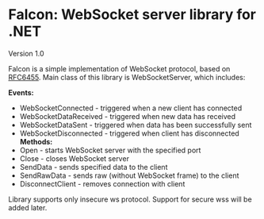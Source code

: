 # Falcon: WebSocket server library for .NET
Version 1.0

Falcon is a simple implementation of WebSocket protocol, based on [RFC6455](https://tools.ietf.org/html/rfc6455). Main class of this library is WebSocketServer, which includes:

**Events:**
 * WebSocketConnected - triggered when a new client has connected
 * WebSocketDataReceived - triggered when new data has received
 * WebSocketDataSent - triggered when data has been successfully sent
 * WebSocketDisconnected - triggered when client has disconnected
**Methods:**
 * Open - starts WebSocket server with the specified port
 * Close - closes WebSocket server
 * SendData - sends specified data to the client
 * SendRawData - sends raw (without WebSocket frame) to the client
 * DisconnectClient - removes connection with client

Library supports only insecure ws protocol. Support for secure wss will be added later.